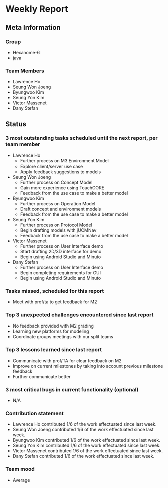 # Weekly Report

## Meta Information

### Group

* Hexanome-6
* java

### Team Members

* Lawrence Ho
* Seung Won Joeng
* Byungwoo Kim
* Seung Yon Kim
* Victor Massenet
* Dany Stefan

## Status

### 3 most outstanding tasks scheduled until the next report, per team member
  
* Lawrence Ho
  * Further process on M3 Environment Model
  * Explore client/server use case
  * Apply feedback suggestions to models
* Seung Won Joeng
  * Further process on Concept Model
  * Gain more experience using TouchCORE
  * Feedback from the use case to make a better model
* Byungwoo Kim
  * Further process on Operation Model
  * Draft concept and environment models
  * Feedback from the use case to make a better model
* Seung Yon Kim
  * Further process on Protocol Model
  * Begin drafting models with jUCMNav
  * Feedback from the use case to make a better model
* Victor Massenet
  * Further process on User Interface demo
  * Start drafting 2D/3D interface for demo
  * Begin using Android Studio and Minuto
* Dany Stefan
  * Further process on  User Interface demo
  * Begin completing requirements for GUI
  * Begin using Android Studio and Minuto

### Tasks missed, scheduled for this report

* Meet with prof/ta to get feedback for M2

### Top 3 unexpected challenges encountered since last report

* No feedback provided with M2 grading
* Learning new platforms for modeling
* Coordinate groups meetings with our split teams

### Top 3 lessons learned since last report

* Communicate with prof/TA for clear feedback on M2
* Improve on current milestones by taking into account previous milestone feedback
* Further communicate better

### 3 most critical bugs in current functionality (optional)

* N/A

### Contribution statement

* Lawrence Ho contributed 1/6 of the work effectuated since last week.
* Seung Won Joeng contributed 1/6 of the work effectuated since last week.
* Byungwoo Kim contributed 1/6 of the work effectuated since last week.
* Seung Yon Kim contributed 1/6 of the work effectuated since last week.
* Victor Massenet contributed 1/6 of the work effectuated since last week.
* Dany Stefan contributed 1/6 of the work effectuated since last week.

### Team mood

* Average
